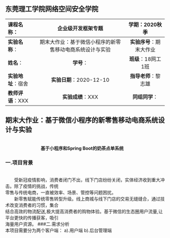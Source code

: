 ## 东莞理工学院网络空间安全学院

| **课程名称：**     |              企业级开发框架专题               |  **学期**：2020秋季  |
| :----------------- | :-------------------------------------------: | :------------------: |
| **实验名称**：     |期末大作业：基于微信小程序的新零售移动电商系统设计与实验 |   **实验序号**：期末大作业   |
| **姓名**： |            **学号**：            | **班级**：18网工1班  |
| **实验地址**：宿舍 |           **实验日期**：2020-12-10           | **指导老师**：黎志雄 |
| **教师评语**：XXX  |               **实验成绩**：XXX               |   **同组同学**：  |


## 期末大作业：基于微信小程序的新零售移动电商系统设计与实验
<br>　　　　　　　　**基于小程序和Spring Boot的奶茶点单系统**
### 一.项目背景
<br> 　　受新冠疫情影响，消费者闭门不出，线下门店纷纷关闭，实体经济收到重大冲击。除了疫情的挑战，传统
<br>零售与传统电商，一直被效率、场景、管控等问题困扰。
<br>　　新零售赋能传统零售转型升级。线上商城与线下门店的交易无缝缝合，通过技术改变消费者的习惯，集合
<br>结合高效的物流配送,极大提高消费者的购物体验。基于微信的生态圈用户流量,让平台更快的传播获客，吸引
<br>海量用户资源。
###二.需求分析 
<br>本项目需要分为两个客户端：
a).用户端
b).后台管理端